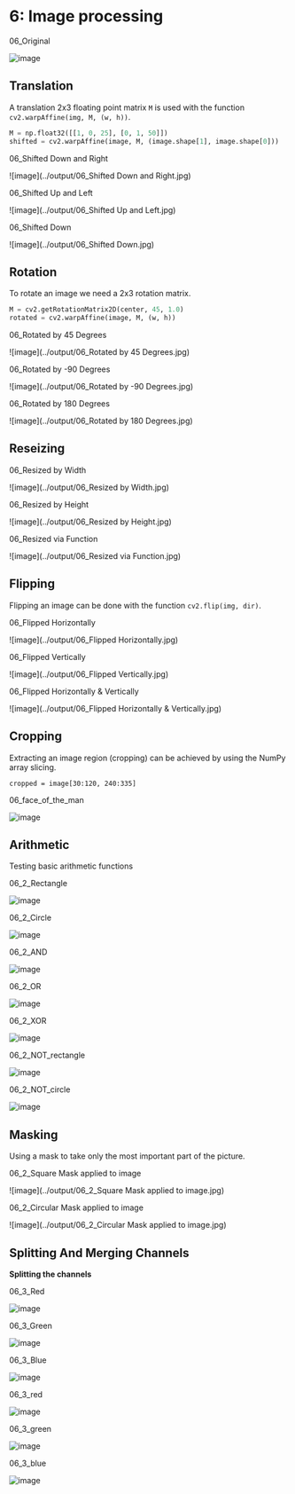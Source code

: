 # 6: Image processing
06_Original

![image](../output/06_Original.jpg)


## Translation
A translation 2x3 floating point matrix `M` is used with the function
`cv2.warpAffine(img, M, (w, h))`.
```python
M = np.float32([[1, 0, 25], [0, 1, 50]])
shifted = cv2.warpAffine(image, M, (image.shape[1], image.shape[0]))
```

06_Shifted Down and Right

![image](../output/06_Shifted Down and Right.jpg)

06_Shifted Up and Left

![image](../output/06_Shifted Up and Left.jpg)

06_Shifted Down

![image](../output/06_Shifted Down.jpg)


## Rotation
To rotate an image we need a 2x3 rotation matrix.
```python
M = cv2.getRotationMatrix2D(center, 45, 1.0)
rotated = cv2.warpAffine(image, M, (w, h))
```

06_Rotated by 45 Degrees

![image](../output/06_Rotated by 45 Degrees.jpg)

06_Rotated by -90 Degrees

![image](../output/06_Rotated by -90 Degrees.jpg)

06_Rotated by 180 Degrees

![image](../output/06_Rotated by 180 Degrees.jpg)

## Reseizing
06_Resized by Width

![image](../output/06_Resized by Width.jpg)

06_Resized by Height

![image](../output/06_Resized by Height.jpg)

06_Resized via Function

![image](../output/06_Resized via Function.jpg)


## Flipping
Flipping an image can be done with the function `cv2.flip(img, dir)`.

06_Flipped Horizontally

![image](../output/06_Flipped Horizontally.jpg)

06_Flipped Vertically

![image](../output/06_Flipped Vertically.jpg)

06_Flipped Horizontally & Vertically

![image](../output/06_Flipped Horizontally & Vertically.jpg)


## Cropping
Extracting an image region (cropping) can be achieved by using
the NumPy array slicing.
```
cropped = image[30:120, 240:335]
```

06_face_of_the_man

![image](../output/06_face_of_the_man.jpg)


## Arithmetic
Testing basic arithmetic functions

06_2_Rectangle

![image](../output/06_2_Rectangle.jpg)

06_2_Circle

![image](../output/06_2_Circle.jpg)

06_2_AND

![image](../output/06_2_AND.jpg)

06_2_OR

![image](../output/06_2_OR.jpg)

06_2_XOR

![image](../output/06_2_XOR.jpg)

06_2_NOT_rectangle

![image](../output/06_2_NOT_rectangle.jpg)

06_2_NOT_circle

![image](../output/06_2_NOT_circle.jpg)


## Masking
Using a mask to take only the most important part of the picture.

06_2_Square Mask applied to image

![image](../output/06_2_Square Mask applied to image.jpg)

06_2_Circular Mask applied to image

![image](../output/06_2_Circular Mask applied to image.jpg)


## Splitting And Merging Channels

__Splitting the channels__

06_3_Red

![image](../output/06_3_Red.jpg)

06_3_Green

![image](../output/06_3_Green.jpg)

06_3_Blue

![image](../output/06_3_Blue.jpg)

06_3_red

![image](../output/06_3_red.jpg)

06_3_green

![image](../output/06_3_green.jpg)

06_3_blue

![image](../output/06_3_blue.jpg)

